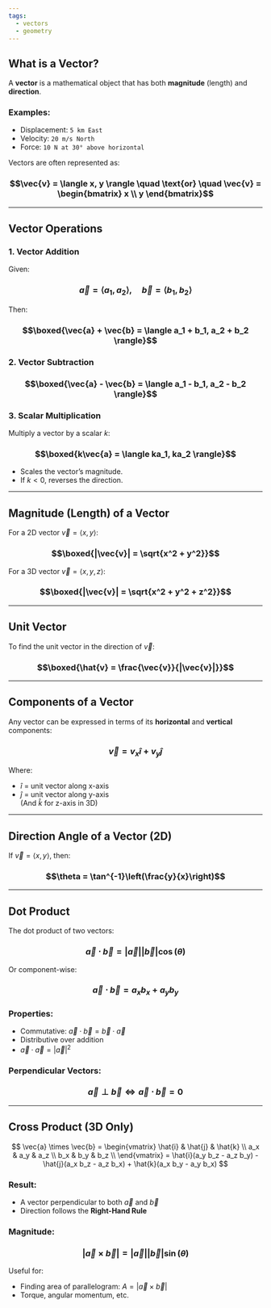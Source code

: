```yaml
---
tags:
  - vectors
  - geometry
---
```


## What is a Vector?

A **vector** is a mathematical object that has both **magnitude** (length) and **direction**.

### Examples:
- Displacement: `5 km East`
- Velocity: `20 m/s North`
- Force: `10 N at 30° above horizontal`

Vectors are often represented as:
### $$\vec{v} = \langle x, y \rangle \quad \text{or} \quad \vec{v} = \begin{bmatrix} x \\ y \end{bmatrix}$$

---

## Vector Operations

### 1. **Vector Addition**
Given:
### $$\vec{a} = \langle a_1, a_2 \rangle,\quad \vec{b} = \langle b_1, b_2 \rangle$$
Then:
### $$\boxed{\vec{a} + \vec{b} = \langle a_1 + b_1, a_2 + b_2 \rangle}$$

### 2. **Vector Subtraction**
### $$\boxed{\vec{a} - \vec{b} = \langle a_1 - b_1, a_2 - b_2 \rangle}$$

### 3. **Scalar Multiplication**
Multiply a vector by a scalar $k$:
### $$\boxed{k\vec{a} = \langle ka_1, ka_2 \rangle}$$

- Scales the vector’s magnitude.
- If $k < 0$, reverses the direction.

---

## Magnitude (Length) of a Vector

For a 2D vector $\vec{v} = \langle x, y \rangle$:
### $$\boxed{|\vec{v}| = \sqrt{x^2 + y^2}}$$

For a 3D vector $\vec{v} = \langle x, y, z \rangle$:
### $$\boxed{|\vec{v}| = \sqrt{x^2 + y^2 + z^2}}$$

---

## Unit Vector

To find the unit vector in the direction of $\vec{v}$:
### $$\boxed{\hat{v} = \frac{\vec{v}}{|\vec{v}|}}$$

---

## Components of a Vector

Any vector can be expressed in terms of its **horizontal** and **vertical** components:
### $$\vec{v} = v_x \hat{i} + v_y \hat{j}$$

Where:
- $\hat{i}$ = unit vector along x-axis
- $\hat{j}$ = unit vector along y-axis  
(And $\hat{k}$ for z-axis in 3D)

---

##  Direction Angle of a Vector (2D)

If $\vec{v} = \langle x, y \rangle$, then:
### $$\theta = \tan^{-1}\left(\frac{y}{x}\right)$$

---

## Dot Product

The dot product of two vectors:
### $$\vec{a} \cdot \vec{b} = |\vec{a}||\vec{b}|\cos(\theta)$$
Or component-wise:
### $$\vec{a} \cdot \vec{b} = a_x b_x + a_y b_y$$

### Properties:
- Commutative: $\vec{a} \cdot \vec{b} = \vec{b} \cdot \vec{a}$
- Distributive over addition
- $\vec{a} \cdot \vec{a} = |\vec{a}|^2$

### Perpendicular Vectors:
### $$\vec{a} \perp \vec{b} \iff \vec{a} \cdot \vec{b} = 0$$

---

## Cross Product (3D Only)

$$
\vec{a} \times \vec{b} = 
\begin{vmatrix}
\hat{i} & \hat{j} & \hat{k} \\
a_x & a_y & a_z \\
b_x & b_y & b_z \\
\end{vmatrix}
= \hat{i}(a_y b_z - a_z b_y) - \hat{j}(a_x b_z - a_z b_x) + \hat{k}(a_x b_y - a_y b_x)
$$

### Result:
- A vector perpendicular to both $\vec{a}$ and $\vec{b}$
- Direction follows the **Right-Hand Rule**

### Magnitude:
### $$|\vec{a} \times \vec{b}| = |\vec{a}||\vec{b}|\sin(\theta)$$

Useful for:
- Finding area of parallelogram: $A = |\vec{a} \times \vec{b}|$
- Torque, angular momentum, etc.